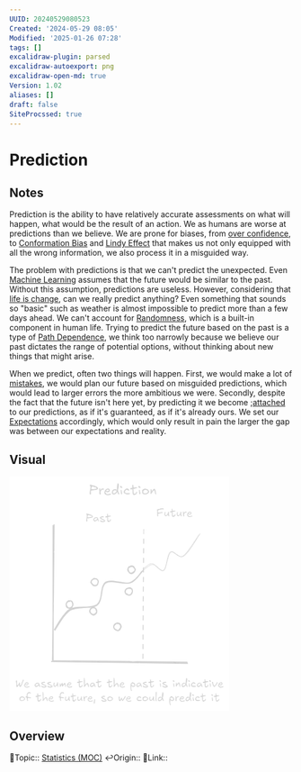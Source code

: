 ```yaml
---
UUID: 20240529080523
Created: '2024-05-29 08:05'
Modified: '2025-01-26 07:28'
tags: []
excalidraw-plugin: parsed
excalidraw-autoexport: png
excalidraw-open-md: true
Version: 1.02
aliases: []
draft: false
SiteProcssed: true
---
```


# Prediction

## Notes

Prediction is the ability to have relatively accurate assessments on what will happen, what would be the result of an action. We as humans are worse at predictions than we believe. We are prone for biases, from [over confidence](/notes/over-confidence.md), to [Conformation Bias](/notes/conformation-bias.md) and [Lindy Effect](/notes/lindy-effect.md) that makes us not only equipped with all the wrong information, we also process it in a misguided way.

The problem with predictions is that we can't predict the unexpected. Even [Machine Learning](/notes/machine-learning.md) assumes that the future would be similar to the past. Without this assumption, predictions are useless. However, considering that [life is change](/notes/life-is-change.md), can we really predict anything? Even something that sounds so "basic" such as weather is almost impossible to predict more than a few days ahead. We can't account for [Randomness](/notes/randomness.md), which is a built-in component in human life. Trying to predict the future based on the past is a type of [Path Dependence](/notes/path-dependence.md), we think too narrowly because we believe our past dictates the range of potential options, without thinking about new things that might arise.

When we predict, often two things will happen. First, we would make a lot of [mistakes](/notes/planning-fallacy.md), we would plan our future based on misguided predictions, which would lead to larger errors the more ambitious we were. Secondly, despite the fact that the future isn't here yet, by predicting it we become ;[attached](/notes/attachment.md) to our predictions, as if it's guaranteed, as if it's already ours. We set our [Expectations](/notes/expectations.md) accordingly, which would only result in pain the larger the gap was between our expectations and reality.

## Visual

![Prediction.webp](/notes/prediction.webp)

## Overview
🔼Topic:: [Statistics (MOC)](/mocs/statistics-moc.md)
↩️Origin::
🔗Link::

